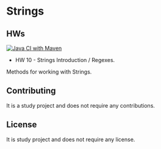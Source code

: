 
# Strings

## HWs

[![Java CI with Maven](https://github.com/Beersheva24VitaliyNovozhilov/strings/actions/workflows/maven.yml/badge.svg)](https://github.com/Beersheva24VitaliyNovozhilov/strings/actions/workflows/maven.yml)

* HW 10 - Strings Introduction / Regexes.

Methods for working with Strings.

## Contributing

It is a study project and does not require any contributions.

## License

It is study project and does not require any license.
